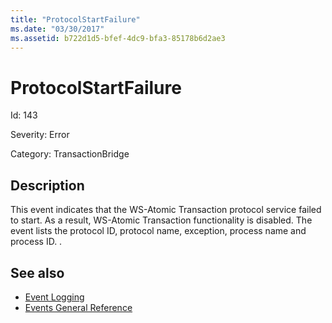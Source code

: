 ```yaml
---
title: "ProtocolStartFailure"
ms.date: "03/30/2017"
ms.assetid: b722d1d5-bfef-4dc9-bfa3-85178b6d2ae3
---
```

# ProtocolStartFailure
Id: 143  
  
 Severity: Error  
  
 Category: TransactionBridge  
  
## Description  
 This event indicates that the WS-Atomic Transaction protocol service failed to start. As a result, WS-Atomic Transaction functionality is disabled. The event lists the protocol ID, protocol name, exception, process name and process ID. .  
  
## See also

- [Event Logging](index.md)
- [Events General Reference](events-general-reference.md)
